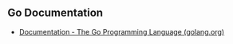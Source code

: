 ## Go Documentation

- [Documentation - The Go Programming Language (golang.org)](https://golang.org/doc/)

